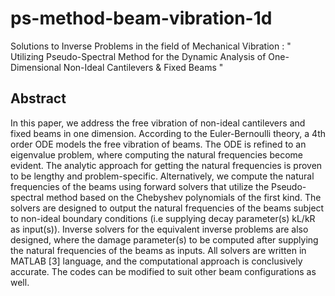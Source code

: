 # ps-method-beam-vibration-1d
Solutions to Inverse Problems in the field of Mechanical Vibration : " Utilizing Pseudo-Spectral Method for the Dynamic Analysis of One-Dimensional Non-Ideal Cantilevers &amp; Fixed Beams "

## Abstract
In this paper, we address the free vibration of non-ideal cantilevers and fixed beams in
one dimension. According to the Euler-Bernoulli theory, a 4th order ODE models the free
vibration of beams. The ODE is refined to an eigenvalue problem, where computing the natural
frequencies become evident. The analytic approach for getting the natural frequencies is proven
to be lengthy and problem-specific. Alternatively, we compute the natural frequencies of the
beams using forward solvers that utilize the Pseudo-spectral method based on the Chebyshev
polynomials of the first kind. The solvers are designed to output the natural frequencies of
the beams subject to non-ideal boundary conditions (i.e supplying decay parameter(s) kL/kR
as input(s)). Inverse solvers for the equivalent inverse problems are also designed, where the
damage parameter(s) to be computed after supplying the natural frequencies of the beams as
inputs. All solvers are written in MATLAB [3] language, and the computational approach is
conclusively accurate. The codes can be modified to suit other beam configurations as well.
